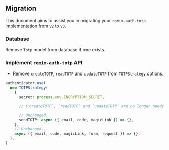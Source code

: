 ## Migration

This document aims to assist you in migrating your `remix-auth-totp` implementation from `v2` to `v3`.

### Database

Remove `Totp` model from database if one exists.

### Implement `remix-auth-totp` API

- Remove `createTOTP`, `readTOTP` and `updateTOTP` from `TOTPStrategy` options.

```ts
authenticator.use(
  new TOTPStrategy(
    {
      secret: process.env.ENCRYPTION_SECRET,

      // ❗`createTOTP`, `readTOTP` and `updateTOTP` are no longer needed (removed).

      // Unchanged.
      sendTOTP: async ({ email, code, magicLink }) => {},
    },
    // Unchanged.
    async ({ email, code, magicLink, form, request }) => {},
  ),
)
```
